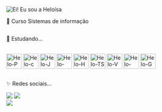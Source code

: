![Ei! Eu sou a Heloísa](https://github.com/HeloisaLouzada/HeloisaLouzada/assets/129389739/f2c529ba-cd52-4081-8160-0a43180f9973)

🔭 Curso Sistemas de informação

  ##
  
🌱 Estudando...
<div style="display: inline_block"><br>
  
  <img align="center" alt="Helo-P" height="40" width="40" src="https://cdn.jsdelivr.net/gh/devicons/devicon@latest/icons/python/python-original.svg" /> 
  <img align="center" alt="Helo-c" height="40" width="40" src="https://cdn.jsdelivr.net/gh/devicons/devicon@latest/icons/c/c-original.svg"> 
  <img align="center" alt="Helo-J" height="40" width="40" src="https://cdn.jsdelivr.net/gh/devicons/devicon@latest/icons/java/java-original.svg" />
  <img align="center" alt="Helo-PG" height="40" width="40" src="https://cdn.jsdelivr.net/gh/devicons/devicon@latest/icons/postgresql/postgresql-original.svg" /> 
  <img align="center" alt="Helo-H" height="40" width="40" src="https://cdn.jsdelivr.net/gh/devicons/devicon@latest/icons/html5/html5-original.svg" />
  <img align="center" alt="Helo-TS" height="40" width="40" src="https://cdn.jsdelivr.net/gh/devicons/devicon@latest/icons/typescript/typescript-original.svg" />
  <img align="center" alt="Helo-V" height="40" width="40" src="https://cdn.jsdelivr.net/gh/devicons/devicon@latest/icons/vuejs/vuejs-original.svg" />
  <img align="center" alt="Helo-TW" height="40" width="40" src="https://cdn.jsdelivr.net/gh/devicons/devicon@latest/icons/tailwindcss/tailwindcss-original.svg" />
  <img align="center" alt="Helo-G" height="40" width="40" src="https://cdn.jsdelivr.net/gh/devicons/devicon@latest/icons/github/github-original.svg" /> 

    
</div>   

 ##
    
✨ Redes sociais...
<div>
  
  <a href="https://www.instagram.com/heloisa.louzada?utm_source=ig_web_button_share_sheet&igsh=ZDNlZDc0MzIxNw==" target=" blank"><img src="https://img.shields.io/badge/Instagram-E4405F?style=for-the-badge&logo=instagram&logoColor=white" target="blank"></a> 
  <a href="https://www.linkedin.com/in/helo%C3%ADsa-louzada-borchardt-gomes-1b8417229" target=" blank"><img src="https://img.shields.io/badge/LinkedIn-0077B5?style=for-the-badge&logo=linkedin&logoColor=white" target="blank"></a>  
  <a href="http://lattes.cnpq.br/8606110333781911" target=" blank"><img src="https://img.shields.io/badge/Curr%C3%ADculo%20Lattes-02569B?style=for-the-badge&logo=visual-studio-code&logoColor=white)" target="blank"></a>  
 
</div> 
